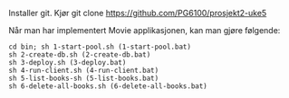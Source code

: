 Installer git. Kjør git clone https://github.com/PG6100/prosjekt2-uke5

Når man har implementert Movie applikasjonen, kan man gjøre følgende:

    cd bin; sh 1-start-pool.sh (1-start-pool.bat)
    sh 2-create-db.sh (2-create-db.bat)
    sh 3-deploy.sh (3-deploy.bat)
    sh 4-run-client.sh (4-run-client.bat)
    sh 5-list-books-sh (5-list-books.bat)
    sh 6-delete-all-books.sh (6-delete-all-books.bat)
